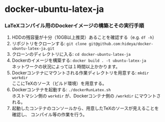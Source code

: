 # docker-ubuntu-latex-ja

### LaTeXコンパイル用のDockerイメージの構築とその実行手順

1. HDDの残容量が十分（10GB以上推奨）あることを確認する（e.g. `df -h`）
1. リポジトリをクローンする: `git clone git@github.com:hideya/docker-ubuntu-latex-ja.git`
1. クローンのディレクトリに入る: `cd docker-ubuntu-latex-ja`
1. Dockerのイメージを構築する: `docker build . -t ubuntu-latex-ja`<br/>
    ネットワークの状況によっては１時間以上かかります。
1. Dockerコンテナにマウントされる作業ディレクトリを用意する: `mkdir workdir`<br/>
    ここにTeXのソース（ビルド環境）を用意する。
1. Dockerコンテナを起動する: `./dockerRunLatex.sh`<br/>
    ホストマシン側の `workdir` が、Dockerコンテナ側の `/workdir` にマウントされる。
1. 起動したコンテナのコンソールから、用意したTeXのソースが見えることを確認し、
    コンパイル等の作業を行う。
